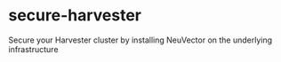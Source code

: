 # secure-harvester
Secure your Harvester cluster by installing NeuVector on the underlying infrastructure
